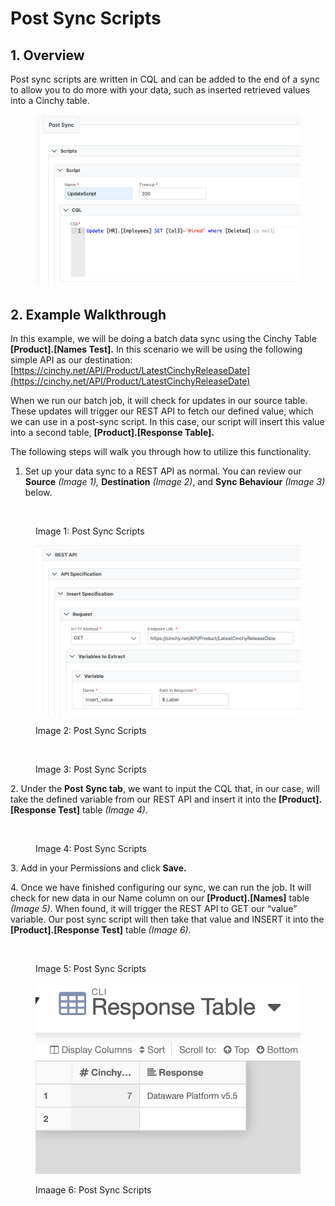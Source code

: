 # Post Sync Scripts

## 1. Overview

Post sync scripts are written in CQL and can be added to the end of a sync to allow you to do more with your data, such as inserted retrieved values into a Cinchy table.

<figure><img src="../../../.gitbook/assets/image (344).png" alt=""><figcaption></figcaption></figure>

## 2. Example Walkthrough

In this example, we will be doing a batch data sync using the Cinchy Table **\[Product].\[Names Test].** In this scenario we will be using the following simple API as our destination:  [https://cinchy.net/API/Product/LatestCinchyReleaseDate](https://cinchy.net/API/Product/LatestCinchyReleaseDate)

When we run our batch job, it will check for updates in our source table. These updates will trigger our REST API to fetch our defined value, which we can use in a post-sync script. In this case, our script will insert this value into a second table, **\[Product].\[Response Table].**

The following steps will walk you through how to utilize this functionality.

1. Set up your data sync to a REST API as normal. You can review our **Source** _(Image 1),_ **Destination** _(Image 2)_, and **Sync Behaviour** _(Image 3)_ below.

<figure><img src="https://lh5.googleusercontent.com/_eb2qTk-AHKJKOyTDs_x2INkb411fJsUr4SnJXZn-Lw-g-MmKYvDVS-8Ipbe365ylWIEKGfzIsryr4A50j7VNgyqdWDER4oc0b0plB3NXsTW4IpyWIjlvwZBJs24Y9zqeCK7hkQXWrTj2d5ZMmd5nuAnEulIjtQ-sE4cWSsWLZO0NcissuusyQs4On9FJQ" alt=""><figcaption><p>Image 1: Post Sync Scripts</p></figcaption></figure>

<figure><img src="../../../.gitbook/assets/image (355).png" alt=""><figcaption><p>Image 2: Post Sync Scripts</p></figcaption></figure>

<figure><img src="https://lh6.googleusercontent.com/Wbc5RRQRbhcuhULXlKvqBUrSiRw2HcDIimdA6-0WgC5_6LzW94wqRDOMLFDVCMNXOv7FlL8wGdvhmCe0-Ky6Xoz-S_5OlOLavKr421mVU6m6IOj852-ceSdR5Alth6IbeJZUhhaFAttoQTb191Gj9MeeZi0CNrsHJMMABqfHBz1Cbraiez2-A8DX6yTpsQ" alt=""><figcaption><p>Image 3: Post Sync Scripts</p></figcaption></figure>

2\. Under the **Post Sync tab**, we want to input the CQL that, in our case, will take the defined variable from our REST API and insert it into the **\[Product].\[Response Test]** table _(Image 4)._

<figure><img src="https://lh4.googleusercontent.com/tgyxXID-3g8RcMVWygxSPMVMScmjqmdJGu0hra3q5SSuRugND3fEFcI4TIs63oQHmjyXBZl8uXGkChgXDJOaJYRRiWGS19Gej0K_bZtviLBO-OafojrzWmwl8AA8TOQ8WbEkdvmfqB12Z8MEG_vGDeBHts3QvWzr3KbU5z5X8mAArpumWvjWRkOsSyiKWg" alt=""><figcaption><p>Image 4: Post Sync Scripts</p></figcaption></figure>

3\. Add in your Permissions and click **Save.**

4\.  Once we have finished configuring our sync, we can run the job. It will check for new data in our Name column on our **\[Product].\[Names]** table _(Image 5)_. When found, it will trigger the REST API to GET our “value” variable. Our post sync script will then take that value and INSERT it into the **\[Product].\[Response Test]** table _(Image 6)._

<figure><img src="https://lh4.googleusercontent.com/IBkC9bHB-O1iuPKmBiHIzim_SV_xgPkp79PH_R9LS6yUkLTbFEchp5jMLlu0-KzPu7-Cbd4SrcvR31XPJCLG8LHpvxgoIdu23IWArqX2EvQ3g7FnoF6feEp_V06X-WSAoZ08JXvG4ud0mZleVqiwwoCL5Xqp0fCSXAGGzBL-z3WcLDkOTubhx129kOP5Ww" alt=""><figcaption><p>Image 5: Post Sync Scripts</p></figcaption></figure>

<figure><img src="../../../.gitbook/assets/image (652).png" alt=""><figcaption><p>Imaage 6: Post Sync Scripts</p></figcaption></figure>
